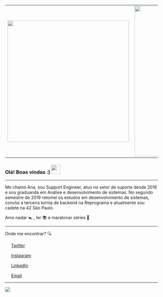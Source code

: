 <center>
  <table>
    <tr>
        <td><img width="400px" align="left" src="https://github-readme-stats.vercel.app/api/top-langs/?username=anabnovaes&hide=html&layout=compact&theme=buefy" /></td>
        <td><img width="495px" align="left" src="https://github-readme-stats.vercel.app/api?username=anabnovaes&theme=buefy"/></td>
    </tr>   
  </table>
</center>  

### Olá! Boas vindas :) <img src="https://github.com/leticiadasilva/leticiadasilva/blob/main/images/Hi.gif" width="30px">

---

Me chamo Ana, sou Support Engineer, atuo no setor de suporte desde 2016 e sou graduanda em Análise e desenvolvimento de sistemas. 
No segundo semestre de 2019 retomei os estudos em desenvolvimento de sistemas, concluí a terceira turma de backend na Reprograma e atualmente sou cadete na 42 São Paulo.


Amo nadar 🏊‍ , ler 📚  e maratonar séries 🍿
 
---

Onde me encontrar? :mag:  

<a href="https://twitter.com/ana_bnovaes"><img src="https://github.com/leticiadasilva/leticiadasilva/blob/main/images/twitter.png" width="16"></img></a> [Twitter](https://twitter.com/ana_bnovaes)   

<a href="https://www.instagram.com/ana_bnovaes/"><img src="https://github.com/leticiadasilva/leticiadasilva/blob/main/images/instagram.png" width="16"></img></a> [Instagram](https://www.instagram.com/ana_bnovaes)  

<a href="https://www.linkedin.com/in/anabnovaes"><img src="https://github.com/leticiadasilva/leticiadasilva/blob/main/images/linkedin.png" width="16"></img></a> [LinkedIn](https://www.linkedin.com/in/anabnovaes)  

<a href="mailto:ana-paula1503@hotmail.com"><img src="https://github.com/leticiadasilva/leticiadasilva/blob/main/images/email.png" width="16"></img></a> [Email](mailto:ana-paula1503@hotmail.com)  

---  

![](https://komarev.com/ghpvc/?username=anabnovaes&color=blue&style=flat)
